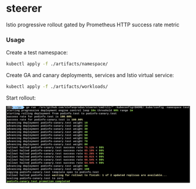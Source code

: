 # steerer

Istio progressive rollout gated by Prometheus HTTP success rate metric

### Usage

Create a test namespace:

```bash
kubectl apply -f ./artifacts/namespace/
```

Create GA and canary deployments, services and Istio virtual service:

```bash
kubectl apply -f ./artifacts/workloads/
```

Start rollout:

![rollout-cli](docs/screens/rollout-cli-output.png)


